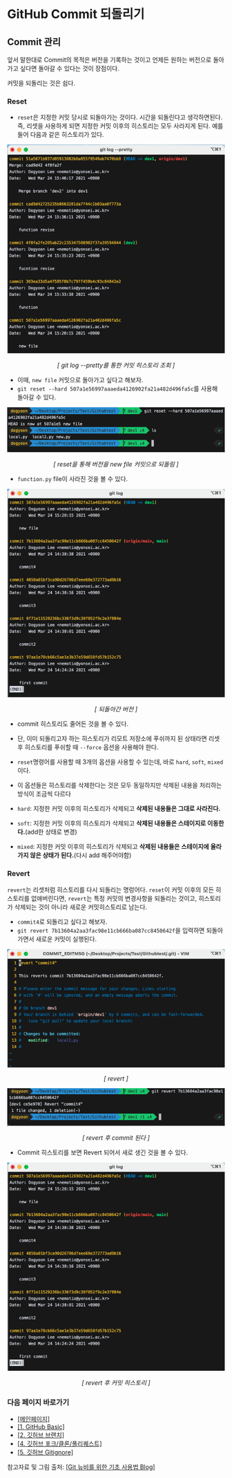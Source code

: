 # GitHub Commit 되돌리기
## Commit 관리

앞서 말한대로 Commit의 목적은 버전을 기록하는 것이고 언제든 원하는 버전으로 돌아가고 싶다면 돌아갈 수 있다는 것이 장점이다.

커밋을 되돌리는 것은 쉽다.

### Reset

- `reset`은 지정한 커밋 당시로 되돌아가는 것이다. 시간을 되돌린다고 생각하면된다. 즉, 리셋을 사용하게 되면 지정한 커밋 이후의 히스토리는 모두 사라지게 된다. 예를들어 다음과 같은 히스토리가 있다.


<p align="center">
	<img src='./images/43.png'>
</p>
<p align="center">
    <em>[ git log --pretty를 통한 커밋 히스토리 조회 ]</em>
</p>

- 이때, `new file` 커밋으로 돌아가고 싶다고 해보자.
- `git reset --hard 507a1e56997aaaeda4126902fa21a482d496fa5c`를 사용해 돌아갈 수 있다.

<p align="center">
	<img src='./images/44.png'>
</p>
<p align="center">
    <em>[ reset을 통해 버전을 new file 커밋으로 되돌림 ]</em>
</p>

- `function.py` file이 사라진 것을 볼 수 있다.

<p align="center">
	<img src='./images/45.png'>
</p>
<p align="center">
    <em>[ 되돌아간 버전 ]</em>
</p>

- commit 히스토리도 줄어든 것을 볼 수 있다.
- 단, 이미 되돌리고자 하는 히스토리가 리모트 저장소에 푸쉬까지 된 상태라면 리셋 후 히스토리를 푸쉬할 때 `--force` 옵션을 사용해야 한다.


- `reset`명령어를 사용할 때 3개의 옵션을 사용할 수 있는데, 바로 `hard`, `soft`, `mixed`이다.
- 이 옵션들은 히스토리를 삭제한다는 것은 모두 동일하지만 삭제된 내용을 처리하는 방식이 조금씩 다르다

- `hard`: 지정한 커밋 이후의 히스토리가 삭제되고 **삭제된 내용들은 그대로 사라진다.**
- `soft`: 지정한 커밋 이후의 히스토리가 삭제되고 **삭제된 내용들은 스테이지로 이동한다.**(add한 상태로 변경)
- `mixed`: 지정한 커밋 이후의 히스토리가 삭제되고 **삭제된 내용들은 스테이지에 올라가지 않은 상태가 된다.**(다시 add 해주어야함)

### Revert

`revert`는 리셋처럼 히스토리를 다시 되돌리는 명렁어다. `reset`이 커밋 이후의 모든 히스토리를 없애버린다면, `revert`는 특정 커밋의 변경사항을 되돌리는 것이고, 히스토리가 삭제되는 것이 아니라 새로운 커밋히스토리로 남는다.


- `commit4`로 되돌리고 싶다고 해보자. 
- `git revert 7b13604a2aa3fac98e11cb666ba087cc8450642f`을 입력하면 되돌아가면서 새로운 커밋이 실행된다.

<p align="center">
	<img src='./images/46.png'>
</p>
<p align="center">
    <em>[ revert ]</em>
</p>

<p align="center">
	<img src='./images/47.png'>
</p>
<p align="center">
    <em>[ revert 후 commit 된다 ]</em>
</p>

- Commit 히스토리를 보면 Revert 되어서 새로 생긴 것을 볼 수 있다.

<p align="center">
	<img src='./images/45.png'>
</p>
<p align="center">
    <em>[ revert 후 커밋 히스토리 ]</em>
</p>


### 다음 페이지 바로가기

- [[메인페이지]](./README.md)
- [[1. GitHub Basic]](./GitHub_Basic.md)
- [[2. 깃허브 브랜치]](./GitHub_Branch.md)
- [[4. 깃허브 포크/클론/풀리퀘스트]](./GitHub_Fork_Clone_Pull_Request.md)
- [[5. 깃허브 Gitignore]](./GitHub_gitignore.md)

참고자료 및 그림 출처: [[Git 뉴비를 위한 기초 사용법 Blog]](https://evan-moon.github.io/2019/07/28/git-tutorial-advanced/)